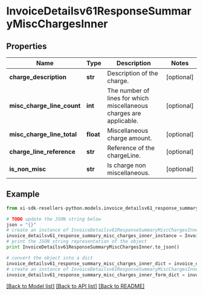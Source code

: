 # InvoiceDetailsv61ResponseSummaryMiscChargesInner


## Properties

Name | Type | Description | Notes
------------ | ------------- | ------------- | -------------
**charge_description** | **str** | Description of the charge. | [optional] 
**misc_charge_line_count** | **int** | The number of lines for which miscellaneous charges are applicable. | [optional] 
**misc_charge_line_total** | **float** | Miscellaneous charge amount. | [optional] 
**charge_line_reference** | **str** | Reference of the chargeLine. | [optional] 
**is_non_misc** | **str** | Is charge non miscellaneous. | [optional] 

## Example

```python
from xi-sdk-resellers-python.models.invoice_detailsv61_response_summary_misc_charges_inner import InvoiceDetailsv61ResponseSummaryMiscChargesInner

# TODO update the JSON string below
json = "{}"
# create an instance of InvoiceDetailsv61ResponseSummaryMiscChargesInner from a JSON string
invoice_detailsv61_response_summary_misc_charges_inner_instance = InvoiceDetailsv61ResponseSummaryMiscChargesInner.from_json(json)
# print the JSON string representation of the object
print InvoiceDetailsv61ResponseSummaryMiscChargesInner.to_json()

# convert the object into a dict
invoice_detailsv61_response_summary_misc_charges_inner_dict = invoice_detailsv61_response_summary_misc_charges_inner_instance.to_dict()
# create an instance of InvoiceDetailsv61ResponseSummaryMiscChargesInner from a dict
invoice_detailsv61_response_summary_misc_charges_inner_form_dict = invoice_detailsv61_response_summary_misc_charges_inner.from_dict(invoice_detailsv61_response_summary_misc_charges_inner_dict)
```
[[Back to Model list]](../README.md#documentation-for-models) [[Back to API list]](../README.md#documentation-for-api-endpoints) [[Back to README]](../README.md)


